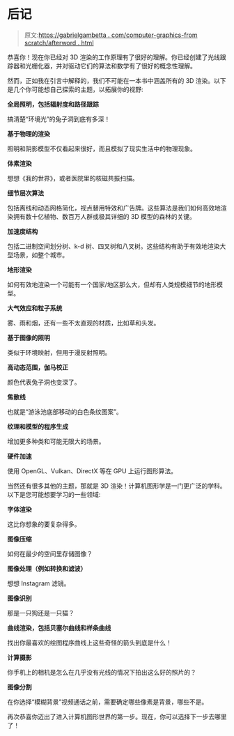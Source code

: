 # 后记

> 原文:[https://gabrielgambetta . com/computer-graphics-from scratch/afterword . html](https://gabrielgambetta.com/computer-graphics-from-scratch/afterword.html)

恭喜你！现在你已经对 3D 渲染的工作原理有了很好的理解。你已经创建了光线跟踪器和光栅化器，并对驱动它们的算法和数学有了很好的概念性理解。

然而，正如我在引言中解释的，我们不可能在一本书中涵盖所有的 3D 渲染。以下是几个你可能想自己探索的主题，以拓展你的视野:

**全局照明，包括辐射度和路径跟踪**

搞清楚“环境光”的兔子洞到底有多深！

**基于物理的渲染**

照明和阴影模型不仅看起来很好，而且模拟了现实生活中的物理现象。

**体素渲染**

想想《我的世界》，或者医院里的核磁共振扫描。

**细节层次算法**

包括离线和动态网格简化，视点替用特效和广告牌。这些算法是我们如何高效地渲染拥有数十亿植物、数百万人群或极其详细的 3D 模型的森林的关键。

**加速度结构**

包括二进制空间划分树、k-d 树、四叉树和八叉树。这些结构有助于有效地渲染大型场景，如整个城市。

**地形渲染**

如何有效地渲染一个可能有一个国家/地区那么大，但却有人类规模细节的地形模型。

**大气效应和粒子系统**

雾、雨和烟，还有一些不太直观的材质，比如草和头发。

**基于图像的照明**

类似于环境映射，但用于漫反射照明。

**高动态范围，伽马校正**

颜色代表兔子洞也变深了。

**焦散线**

也就是“游泳池底部移动的白色条纹图案”。

**纹理和模型的程序生成**

增加更多种类和可能无限大的场景。

**硬件加速**

使用 OpenGL、Vulkan、DirectX 等在 GPU 上运行图形算法。

当然还有很多其他的主题，那就是 3D 渲染！计算机图形学是一门更广泛的学科。以下是您可能想要学习的一些领域:

**字体渲染**

这比你想象的要复杂得多。

**图像压缩**

如何在最少的空间里存储图像？

**图像处理（例如转换和滤波）**

想想 Instagram 滤镜。

**图像识别**

那是一只狗还是一只猫？

**曲线渲染，包括贝塞尔曲线和样条曲线**

找出你最喜欢的绘图程序曲线上这些奇怪的箭头到底是什么！

**计算摄影**

你手机上的相机是怎么在几乎没有光线的情况下拍出这么好的照片的？

**图像分割**

在你选择“模糊背景”视频通话之前，需要确定哪些像素是背景，哪些不是。

再次恭喜你迈出了进入计算机图形世界的第一步。现在，你可以选择下一步去哪里了！
